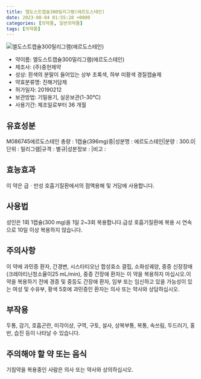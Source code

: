 ```yaml
---
title: 엘도스트캡슐300밀리그램(에르도스테인)
date: 2023-08-04 01:55:28 +0800
categories: [의약품, 일반의약품]
tags: [의약품]
---
```

![엘도스트캡슐300밀리그램(에르도스테인)](https://nedrug.mfds.go.kr/pbp/cmn/itemImageDownload/1Mgr_7YvPCW)

- 약이름: 엘도스트캡슐300밀리그램(에르도스테인)
- 제조사: (주)중헌제약
- 성상: 흰색의 분말이 들어있는 상부 초록색, 하부 미황색 경질캡슐제
- 약효분류명: 진해거담제
- 허가일자: 20190212
- 보관방법: 기밀용기, 실온보관(1-30℃)
- 사용기간: 제조일로부터 36 개월
## 유효성분
M086745에르도스테인
총량 : 1캡슐(396mg)중|성분명 : 에르도스테인|분량 : 300.0|단위 : 밀리그램|규격 : 별규|성분정보 : |비고 :
## 효능효과
이 약은 급ㆍ만성 호흡기질환에서의 점액용해 및 거담에 사용합니다.
## 사용법
성인은 1회 1캡슐(300 mg)을 1일 2~3회 복용합니다.급성 호흡기질환에 복용 시 연속으로 10일 이상 복용하지 않습니다.
## 주의사항
이 약에 과민증 환자, 간경변, 시스타티오닌 합성효소 결핍, 소화성궤양, 중증 신장장애(크레아티닌청소율이25 mL/min), 중증 간장애 환자는 이 약을 복용하지 마십시오.이 약을 복용하기 전에 경증 및 중등도 간장애 환자, 임부 또는 임신하고 있을 가능성이 있는 여성 및 수유부, 황색 5호에 과민증인 환자는 의사 또는 약사와 상담하십시오.
## 부작용
두통, 감기, 호흡곤란, 미각이상, 구역, 구토, 설사, 상복부통, 복통, 속쓰림, 두드러기, 홍반, 습진 등이 나타날 수 있습니다.
## 주의해야 할 약 또는 음식
기침약을 복용중인 사람은 의사 또는 약사와 상의하십시오.
